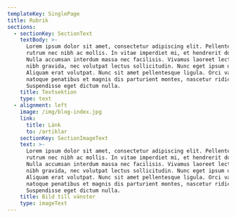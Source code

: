 ```yaml
---
templateKey: SinglePage
title: Rubrik
sections:
  - sectionKey: SectionText
    textBody: >-
      Lorem ipsum dolor sit amet, consectetur adipiscing elit. Pellentesque
      rutrum nec nibh ac mollis. In vitae imperdiet mi, et hendrerit dolor.
      Nulla accumsan interdum massa nec facilisis. Vivamus laoreet lectus ac
      nibh gravida, nec volutpat lectus sollicitudin. Nunc eget ipsum diam.
      Aliquam erat volutpat. Nunc sit amet pellentesque ligula. Orci varius
      natoque penatibus et magnis dis parturient montes, nascetur ridiculus mus.
      Suspendisse eget dictum nulla.
    title: Textsektion
    type: text
  - alignment: left
    image: /img/blog-index.jpg
    link:
      title: Länk
      to: /artiklar
    sectionKey: SectionImageText
    text: >-
      Lorem ipsum dolor sit amet, consectetur adipiscing elit. Pellentesque
      rutrum nec nibh ac mollis. In vitae imperdiet mi, et hendrerit dolor.
      Nulla accumsan interdum massa nec facilisis. Vivamus laoreet lectus ac
      nibh gravida, nec volutpat lectus sollicitudin. Nunc eget ipsum diam.
      Aliquam erat volutpat. Nunc sit amet pellentesque ligula. Orci varius
      natoque penatibus et magnis dis parturient montes, nascetur ridiculus mus.
      Suspendisse eget dictum nulla.
    title: Bild till vänster
    type: imageText
---
```


